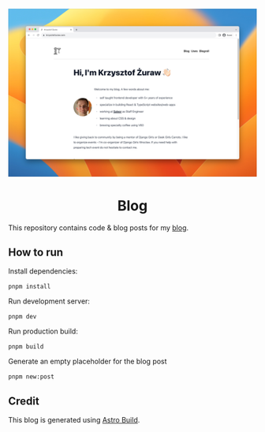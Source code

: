 ![Blog main page](image.jpg)

<div align="center">
  <h1>Blog</h1>
</div>

This repository contains code & blog posts for my [blog](https://krzysztofzuraw.com).

## How to run

Install dependencies:

```shell
pnpm install
```

Run development server:

```shell
pnpm dev
```

Run production build:

```shell
pnpm build
```

Generate an empty placeholder for the blog post

```shell
pnpm new:post
```

## Credit

This blog is generated using [Astro Build](https://astro.build/).
